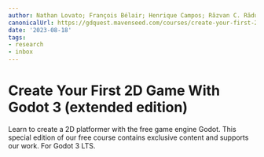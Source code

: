```yaml
---
author: Nathan Lovato; François Bélair; Henrique Campos; Răzvan C. Rădulescu
canonicalUrl: https://gdquest.mavenseed.com/courses/create-your-first-2d-game-with-godot-extended-edition
date: '2023-08-18'
tags:
- research
- inbox
---
```


# Create Your First 2D Game With Godot 3 (extended edition)

Learn to create a 2D platformer with the free game engine Godot. This special edition of our free course contains exclusive content and supports our work. For Godot 3 LTS.